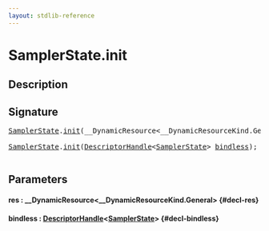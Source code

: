 ```yaml
---
layout: stdlib-reference
---
```


# SamplerState\.init

## Description





## Signature 

<pre>
<a href="/stdlib-reference/types/samplerstate-07/index" class="code_type">SamplerState</a>.<a href="/stdlib-reference/types/samplerstate-07/init">init</a>(__DynamicResource&lt;__DynamicResourceKind.General&gt; <a href="/stdlib-reference/types/samplerstate-07/init#decl-res" class="code_param">res</a>);

<a href="/stdlib-reference/types/samplerstate-07/index" class="code_type">SamplerState</a>.<a href="/stdlib-reference/types/samplerstate-07/init">init</a>(<a href="/stdlib-reference/types/descriptorhandle-0a/index" class="code_type">DescriptorHandle</a>&lt;<a href="/stdlib-reference/types/samplerstate-07/index" class="code_type">SamplerState</a>&gt; <a href="/stdlib-reference/types/samplerstate-07/init#decl-bindless" class="code_param">bindless</a>);

</pre>

## Parameters

#### res  : \_\_DynamicResource\<\_\_DynamicResourceKind\.General\> {#decl-res}
#### bindless  : [DescriptorHandle](/stdlib-reference/types/descriptorhandle-0a/index)\<[SamplerState](/stdlib-reference/types/samplerstate-07/index)\> {#decl-bindless}


